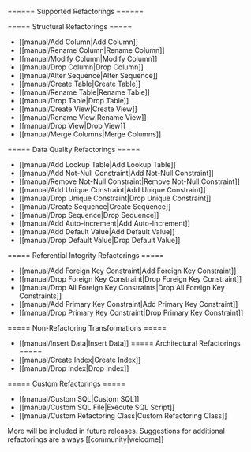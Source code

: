 ====== Supported Refactorings ======

===== Structural Refactorings =====
  * [[manual/Add Column|Add Column]]
  * [[manual/Rename Column|Rename Column]]
  * [[manual/Modify Column|Modify Column]]
  * [[manual/Drop Column|Drop Column]]
  * [[manual/Alter Sequence|Alter Sequence]]
  * [[manual/Create Table|Create Table]]
  * [[manual/Rename Table|Rename Table]]
  * [[manual/Drop Table|Drop Table]]
  * [[manual/Create View|Create View]]
  * [[manual/Rename View|Rename View]]
  * [[manual/Drop View|Drop View]]
  * [[manual/Merge Columns|Merge Columns]]


===== Data Quality Refactorings =====

  * [[manual/Add Lookup Table|Add Lookup Table]]
  * [[manual/Add Not-Null Constraint|Add Not-Null Constraint]]
  * [[manual/Remove Not-Null Constraint|Remove Not-Null Constraint]]
  * [[manual/Add Unique Constraint|Add Unique Constraint]]
  * [[manual/Drop Unique Constraint|Drop Unique Constraint]]
  * [[manual/Create Sequence|Create Sequence]]
  * [[manual/Drop Sequence|Drop Sequence]]
  * [[manual/Add Auto-increment|Add Auto-Increment]]
  * [[manual/Add Default Value|Add Default Value]]
  * [[manual/Drop Default Value|Drop Default Value]]


===== Referential Integrity Refactorings =====
  * [[manual/Add Foreign Key Constraint|Add Foreign Key Constraint]]
  * [[manual/Drop Foreign Key Constraint|Drop Foreign Key Constraint]]
  * [[manual/Drop All Foreign Key Constraints|Drop All Foreign Key Constraints]]
  * [[manual/Add Primary Key Constraint|Add Primary Key Constraint]]
  * [[manual/Drop Primary Key Constraint|Drop Primary Key Constraint]]

===== Non-Refactoring Transformations =====
  * [[manual/Insert Data|Insert Data]]
===== Architectural Refactorings =====
  * [[manual/Create Index|Create Index]]
  * [[manual/Drop Index|Drop Index]]

===== Custom Refactorings =====
  * [[manual/Custom SQL|Custom SQL]]
  * [[manual/Custom SQL File|Execute SQL Script]]
  * [[manual/Custom Refactoring Class|Custom Refactoring Class]]

More will be included in future releases. Suggestions for additional refactorings are always [[community|welcome]]
